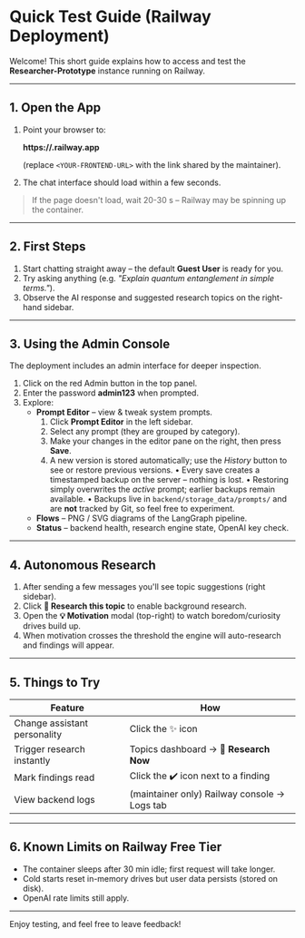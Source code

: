 # Quick Test Guide (Railway Deployment)

Welcome!  This short guide explains how to access and test the **Researcher-Prototype** instance running on Railway.

---

## 1. Open the App

1. Point your browser to:

   **https://<YOUR-FRONTEND-URL>.railway.app**

   (replace `<YOUR-FRONTEND-URL>` with the link shared by the maintainer).

2. The chat interface should load within a few seconds.

> If the page doesn't load, wait 20-30 s – Railway may be spinning up the container.

---

## 2. First Steps

1. Start chatting straight away – the default **Guest User** is ready for you.
2. Try asking anything (e.g. *"Explain quantum entanglement in simple terms."*).
3. Observe the AI response and suggested research topics on the right-hand sidebar.

---

## 3. Using the Admin Console

The deployment includes an admin interface for deeper inspection.

1. Click on the red Admin button in the top panel.
2. Enter the password **admin123** when prompted.
3. Explore:
   * **Prompt Editor** – view & tweak system prompts.
     1. Click **Prompt Editor** in the left sidebar.
     2. Select any prompt (they are grouped by category).
     3. Make your changes in the editor pane on the right, then press **Save**.
     4. A new version is stored automatically; use the *History* button to see or restore previous versions.
         • Every save creates a timestamped backup on the server – nothing is lost.
         • Restoring simply overwrites the *active* prompt; earlier backups remain available.
         • Backups live in `backend/storage_data/prompts/` and are **not** tracked by Git, so feel free to experiment.
   * **Flows** – PNG / SVG diagrams of the LangGraph pipeline.
   * **Status** – backend health, research engine state, OpenAI key check.

---

## 4. Autonomous Research

1. After sending a few messages you'll see topic suggestions (right sidebar).
2. Click **🔬 Research this topic** to enable background research.
3. Open the **💡 Motivation** modal (top-right) to watch boredom/curiosity drives build up.
4. When motivation crosses the threshold the engine will auto-research and findings will appear.

---

## 5. Things to Try

| Feature | How |
|---------|-----|
| Change assistant personality | Click the ✨ icon |
| Trigger research instantly | Topics dashboard → **🚀 Research Now** |
| Mark findings read | Click the ✔️ icon next to a finding |
| View backend logs | (maintainer only) Railway console → Logs tab |

---

## 6. Known Limits on Railway Free Tier

* The container sleeps after 30 min idle; first request will take longer.
* Cold starts reset in-memory drives but user data persists (stored on disk).
* OpenAI rate limits still apply.

---

Enjoy testing, and feel free to leave feedback! 